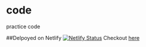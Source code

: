 # code
practice code

##Delpoyed on Netlify [![Netlify Status](https://api.netlify.com/api/v1/badges/c2b41541-f330-41d8-b4ae-c506e17329cb/deploy-status)](https://app.netlify.com/sites/lovepreet/deploys)
Checkout [here](https://lovepreet.ml)
